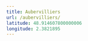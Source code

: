 ```yaml
---
title: Aubervilliers
url: /aubervilliers/
latitude: 48.914607800000006
longitude: 2.3821895
---
```

